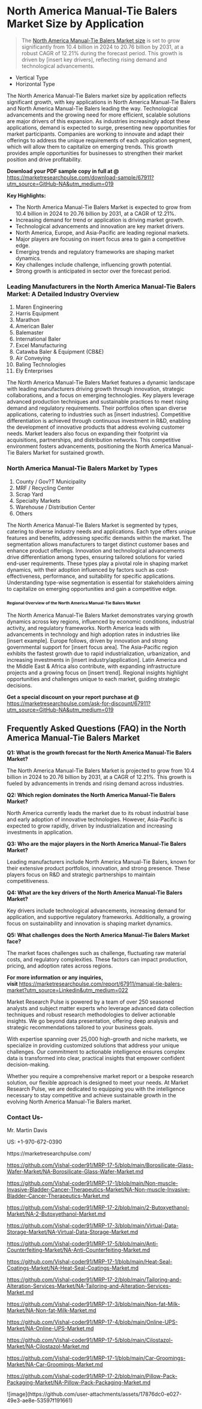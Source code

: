 <h1>North America Manual-Tie Balers Market&nbsp;Size by Application</h1><blockquote><p>The <a href="https://marketresearchpulse.com/download-sample/67911?utm_source=GitHub-NA&amp;utm_medium=019">North America Manual-Tie Balers Market size</a> is set to grow significantly from 10.4 billion in 2024 to 20.76 billion by 2031, at a robust CAGR of 12.21% during the forecast period. This growth is driven by [insert key drivers], reflecting rising demand and technological advancements.</p></blockquote><ul><li>Vertical Type<li> Horizontal Type</li></ul><p>The North America Manual-Tie Balers market size by application reflects significant growth, with key applications in North America Manual-Tie Balers and North America Manual-Tie Balers leading the way. Technological advancements and the growing need for more efficient, scalable solutions are major drivers of this expansion. As industries increasingly adopt these applications, demand is expected to surge, presenting new opportunities for market participants. Companies are working to innovate and adapt their offerings to address the unique requirements of each application segment, which will allow them to capitalize on emerging trends. This growth provides ample opportunities for businesses to strengthen their market position and drive profitability.</p><p><strong>Download your PDF sample copy in full at @ </strong><a href="https://marketresearchpulse.com/download-sample/67911?utm_source=GitHub-NA&amp;utm_medium=019">https://marketresearchpulse.com/download-sample/67911?utm_source=GitHub-NA&amp;utm_medium=019</a></p><p><strong>Key Highlights: </strong></p><ul><li>The North America Manual-Tie Balers Market is expected to grow from 10.4 billion in 2024 to 20.76 billion by 2031, at a CAGR of 12.21%.</li><li>Increasing demand for trend or application is driving market growth.</li><li>Technological advancements and innovation are key market drivers.</li><li>North America, Europe, and Asia-Pacific are leading regional markets.</li><li>Major players are focusing on insert focus area to gain a competitive edge.</li><li>Emerging trends and regulatory frameworks are shaping market dynamics.</li><li>Key challenges include challenge, influencing growth potential.</li><li>Strong growth is anticipated in sector over the forecast period.</li></ul><h3>Leading Manufacturers in the North America Manual-Tie Balers Market: A Detailed Industry Overview</h3><ol><li>Maren Engineering</li><li>Harris Equipment</li><li>Marathon</li><li>American Baler</li><li>Balemaster</li><li>International Baler</li><li>Excel Manufacturing</li><li>Catawba Baler & Equipment (CB&E)</li><li>Air Conveying</li><li>Baling Technologies</li><li>Ely Enterprises</li></ol><div class="flex max-w-full flex-col flex-grow"><div class="min-h-8 text-message flex w-full flex-col items-end gap-2 whitespace-normal break-words [.text-message+&amp;]:mt-5" dir="auto" data-message-author-role="assistant" data-message-id="fd8432e4-4910-450d-b182-61b7bfb0a01f" data-message-model-slug="gpt-4o"><div class="flex w-full flex-col gap-1 empty:hidden first:pt-[3px]"><div class="markdown prose w-full break-words dark:prose-invert light"><p>The North America Manual-Tie Balers Market features a dynamic landscape with leading manufacturers driving growth through innovation, strategic collaborations, and a focus on emerging technologies. Key players leverage advanced production techniques and sustainable practices to meet rising demand and regulatory requirements. Their portfolios often span diverse applications, catering to industries such as [insert industries]. Competitive differentiation is achieved through continuous investment in R&amp;D, enabling the development of innovative products that address evolving customer needs. Market leaders also focus on expanding their footprint via acquisitions, partnerships, and distribution networks. This competitive environment fosters advancements, positioning the North America Manual-Tie Balers Market for sustained growth.</p></div></div></div></div><h3>North America Manual-Tie Balers Market by Types</h3><ol><li>County / Gov?T Municipality<li> MRF / Recycling Center<li> Scrap Yard<li> Specialty Markets<li> Warehouse / Distribution Center<li> Others</li></ol><div class="flex max-w-full flex-col flex-grow"><div class="min-h-8 text-message flex w-full flex-col items-end gap-2 whitespace-normal break-words [.text-message+&amp;]:mt-5" dir="auto" data-message-author-role="assistant" data-message-id="084470be-0bb7-4664-bddf-5156b4f41249" data-message-model-slug="gpt-4o-mini"><div class="flex w-full flex-col gap-1 empty:hidden first:pt-[3px]"><div class="markdown prose w-full break-words dark:prose-invert light"><p>The North America Manual-Tie Balers Market is segmented by types, catering to diverse industry needs and applications. Each type offers unique features and benefits, addressing specific demands within the market. The segmentation allows manufacturers to target distinct customer bases and enhance product offerings. Innovation and technological advancements drive differentiation among types, ensuring tailored solutions for varied end-user requirements. These types play a pivotal role in shaping market dynamics, with their adoption influenced by factors such as cost-effectiveness, performance, and suitability for specific applications. Understanding type-wise segmentation is essential for stakeholders aiming to capitalize on emerging opportunities and gain a competitive edge.</p></div></div></div></div><h3><span style="font-size: 11px;">Regional Overview of the North America Manual-Tie Balers Market</span></h3><div class="flex max-w-full flex-col flex-grow"><div class="min-h-8 text-message flex w-full flex-col items-end gap-2 whitespace-normal break-words [.text-message+&amp;]:mt-5" dir="auto" data-message-author-role="assistant" data-message-id="e9038762-ce64-4e30-91c9-9bd413514231" data-message-model-slug="gpt-4o-mini"><div class="flex w-full flex-col gap-1 empty:hidden first:pt-[3px]"><div class="markdown prose w-full break-words dark:prose-invert light"><p>The North America Manual-Tie Balers Market demonstrates varying growth dynamics across key regions, influenced by economic conditions, industrial activity, and regulatory frameworks. North America leads with advancements in technology and high adoption rates in industries like [insert example]. Europe follows, driven by innovation and strong governmental support for [insert focus area]. The Asia-Pacific region exhibits the fastest growth due to rapid industrialization, urbanization, and increasing investments in [insert industry/application]. Latin America and the Middle East &amp; Africa also contribute, with expanding infrastructure projects and a growing focus on [insert trend]. Regional insights highlight opportunities and challenges unique to each market, guiding strategic decisions.</p></div></div></div></div><p><strong>Get a special discount on your report purchase at @ </strong><a href="https://marketresearchpulse.com/ask-for-discount/67911?utm_source=GitHub-NA&amp;utm_medium=019">https://marketresearchpulse.com/ask-for-discount/67911?utm_source=GitHub-NA&amp;utm_medium=019</a></p><h2>Frequently Asked Questions (FAQ) in the North America Manual-Tie Balers Market</h2><p><strong>Q1: What is the growth forecast for the North America Manual-Tie Balers Market?</strong></p><p>The North America Manual-Tie Balers Market is projected to grow from 10.4 billion in 2024 to 20.76 billion by 2031, at a CAGR of 12.21%. This growth is fueled by advancements in trends and rising demand across industries.</p><p><strong>Q2: Which region dominates the North America Manual-Tie Balers Market?</strong></p><p>North America currently leads the market due to its robust industrial base and early adoption of innovative technologies. However, Asia-Pacific is expected to grow rapidly, driven by industrialization and increasing investments in application.</p><p><strong>Q3: Who are the major players in the North America Manual-Tie Balers Market?</strong></p><p>Leading manufacturers include North America Manual-Tie Balers, known for their extensive product portfolios, innovation, and strong presence. These players focus on R&amp;D and strategic partnerships to maintain competitiveness.</p><p><strong>Q4: What are the key drivers of the North America Manual-Tie Balers Market?</strong></p><p>Key drivers include technological advancements, increasing demand for application, and supportive regulatory frameworks. Additionally, a growing focus on sustainability and innovation is shaping market dynamics.</p><p><strong>Q5: What challenges does the North America Manual-Tie Balers Market face?</strong></p><p>The market faces challenges such as challenge, fluctuating raw material costs, and regulatory complexities. These factors can impact production, pricing, and adoption rates across regions.</p><p><strong>For more information or any inquiries, visit&nbsp;</strong><a href="https://marketresearchpulse.com/report/67911/manual-tie-balers-market?utm_source=Linkedin&utm_medium=022">https://marketresearchpulse.com/report/67911/manual-tie-balers-market?utm_source=Linkedin&utm_medium=022</a></p><p>Market Research Pulse is powered by a team of over 250 seasoned analysts and subject matter experts who leverage advanced data collection techniques and robust research methodologies to deliver actionable insights. We go beyond data presentation, offering deep analysis and strategic recommendations tailored to your business goals.</p><p>With expertise spanning over 25,000 high-growth and niche markets, we specialize in providing customized solutions that address your unique challenges. Our commitment to actionable intelligence ensures complex data is transformed into clear, practical insights that empower confident decision-making.</p><p>Whether you require a comprehensive market report or a bespoke research solution, our flexible approach is designed to meet your needs. At Market Research Pulse, we are dedicated to equipping you with the intelligence necessary to stay competitive and achieve sustainable growth in the evolving North America Manual-Tie Balers market.</p><h3><strong>Contact Us-</strong></h3><p>Mr. Martin Davis</p><p>US: +1-970-672-0390</p><p>https://marketresearchpulse.com/</p><p><a href="https://github.com/Vishal-coder91/MRP-17-5/blob/main/Borosilicate-Glass-Wafer-Market/NA-Borosilicate-Glass-Wafer-Market.md">https://github.com/Vishal-coder91/MRP-17-5/blob/main/Borosilicate-Glass-Wafer-Market/NA-Borosilicate-Glass-Wafer-Market.md</a></p><p><a href="https://github.com/Vishal-coder91/MRP-17-1/blob/main/Non-muscle-Invasive-Bladder-Cancer-Therapeutics-Market/NA-Non-muscle-Invasive-Bladder-Cancer-Therapeutics-Market.md">https://github.com/Vishal-coder91/MRP-17-1/blob/main/Non-muscle-Invasive-Bladder-Cancer-Therapeutics-Market/NA-Non-muscle-Invasive-Bladder-Cancer-Therapeutics-Market.md</a></p><p><a href="https://github.com/Vishal-coder91/MRP-17-2/blob/main/2-Butoxyethanol-Market/NA-2-Butoxyethanol-Market.md">https://github.com/Vishal-coder91/MRP-17-2/blob/main/2-Butoxyethanol-Market/NA-2-Butoxyethanol-Market.md</a></p><p><a href="https://github.com/Vishal-coder91/MRP-17-3/blob/main/Virtual-Data-Storage-Market/NA-Virtual-Data-Storage-Market.md">https://github.com/Vishal-coder91/MRP-17-3/blob/main/Virtual-Data-Storage-Market/NA-Virtual-Data-Storage-Market.md</a></p><p><a href="https://github.com/Vishal-coder91/MRP-17-5/blob/main/Anti-Counterfeiting-Market/NA-Anti-Counterfeiting-Market.md">https://github.com/Vishal-coder91/MRP-17-5/blob/main/Anti-Counterfeiting-Market/NA-Anti-Counterfeiting-Market.md</a></p><p><a href="https://github.com/Vishal-coder91/MRP-17-1/blob/main/Heat-Seal-Coatings-Market/NA-Heat-Seal-Coatings-Market.md">https://github.com/Vishal-coder91/MRP-17-1/blob/main/Heat-Seal-Coatings-Market/NA-Heat-Seal-Coatings-Market.md</a></p><p><a href="https://github.com/Vishal-coder91/MRP-17-2/blob/main/Tailoring-and-Alteration-Services-Market/NA-Tailoring-and-Alteration-Services-Market.md">https://github.com/Vishal-coder91/MRP-17-2/blob/main/Tailoring-and-Alteration-Services-Market/NA-Tailoring-and-Alteration-Services-Market.md</a></p><p><a href="https://github.com/Vishal-coder91/MRP-17-3/blob/main/Non-fat-Milk-Market/NA-Non-fat-Milk-Market.md">https://github.com/Vishal-coder91/MRP-17-3/blob/main/Non-fat-Milk-Market/NA-Non-fat-Milk-Market.md</a></p><p><a href="https://github.com/Vishal-coder91/MRP-17-4/blob/main/Online-UPS-Market/NA-Online-UPS-Market.md">https://github.com/Vishal-coder91/MRP-17-4/blob/main/Online-UPS-Market/NA-Online-UPS-Market.md</a></p><p><a href="https://github.com/Vishal-coder91/MRP-17-5/blob/main/Cilostazol-Market/NA-Cilostazol-Market.md">https://github.com/Vishal-coder91/MRP-17-5/blob/main/Cilostazol-Market/NA-Cilostazol-Market.md</a></p><p><a href="https://github.com/Vishal-coder91/MRP-17-1/blob/main/Car-Groomings-Market/NA-Car-Groomings-Market.md">https://github.com/Vishal-coder91/MRP-17-1/blob/main/Car-Groomings-Market/NA-Car-Groomings-Market.md</a></p><p><a href="https://github.com/Vishal-coder91/MRP-17-2/blob/main/Pillow-Pack-Packaging-Market/NA-Pillow-Pack-Packaging-Market.md">https://github.com/Vishal-coder91/MRP-17-2/blob/main/Pillow-Pack-Packaging-Market/NA-Pillow-Pack-Packaging-Market.md</a></p>
![image](https://github.com/user-attachments/assets/17876dc0-e027-49e3-ae8e-53597f191661)
